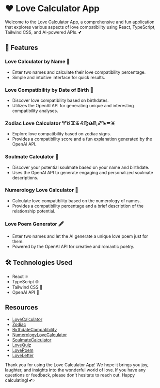 # ❤️ Love Calculator App

Welcome to the Love Calculator App, a comprehensive and fun application that explores various aspects of love compatibility using React, TypeScript, Tailwind CSS, and AI-powered APIs. 💕

## 🌟 Features

### Love Calculator by Name 💑

- Enter two names and calculate their love compatibility percentage.
- Simple and intuitive interface for quick results.

### Love Compatibility by Date of Birth 🎂

- Discover love compatibility based on birthdates.
- Utilizes the OpenAI API for generating unique and interesting compatibility analyses.

### Zodiac Love Calculator ♈️♉️♊️♋️♌️♍️♎️♏️♐️♑️♒️♓️

- Explore love compatibility based on zodiac signs.
- Provides a compatibility score and a fun explanation generated by the OpenAI API.

### Soulmate Calculator 💞

- Discover your potential soulmate based on your name and birthdate.
- Uses the OpenAI API to generate engaging and personalized soulmate descriptions.

### Numerology Love Calculator 🔢

- Calculate love compatibility based on the numerology of names.
- Provides a compatibility percentage and a brief description of the relationship potential.

### Love Poem Generator 🖋️

- Enter two names and let the AI generate a unique love poem just for them.
- Powered by the OpenAI API for creative and romantic poetry.

## 🛠️ Technologies Used

- React ⚛️
- TypeScript 🌐
- Tailwind CSS 🎨
- OpenAI API 🧠

## Resources

- [LoveCalculator](https://www.flaticon.com/free-icons/budget)
- [Zodiac](https://www.flaticon.com/free-icons/astrology)
- [BirthdateCompatibility](https://www.flaticon.com/free-icons/wedding-planner)
- [NumerologyLoveCalculator](https://www.flaticon.com/free-icons/fortune-teller)
- [SoulmateCalculator](https://www.flaticon.com/free-icons/soulmates)
- [LoveQuiz](https://www.flaticon.com/free-icons/quiz)
- [LovePoem](https://www.flaticon.com/free-icons/poem)
- [LoveLetter](https://www.flaticon.com/free-icons/letter)

Thank you for using the Love Calculator App! We hope it brings you joy, laughter, and insights into the wonderful world of love. If you have any questions or feedback, please don't hesitate to reach out. Happy calculating! 💕✨
